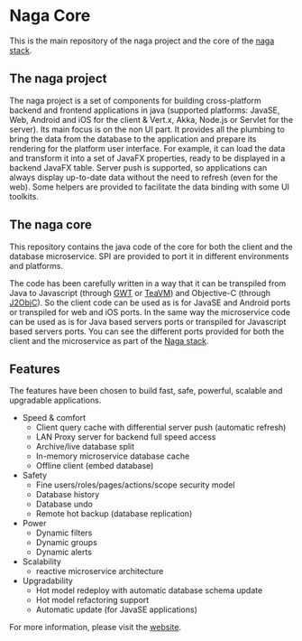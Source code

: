# Naga Core

This is the main repository of the naga project and the core of the [naga stack][naga-stack-repo]. 

## The naga project

The naga project is a set of components for building cross-platform backend and frontend applications in java (supported platforms: JavaSE, Web, Android and iOS for the client & Vert.x, Akka, Node.js or Servlet for the server). Its main focus is on the non UI part. It provides all the plumbing to bring the data from the database to the application and prepare its rendering for the platform user interface. For example, it can load the data and transform it into a set of JavaFX properties, ready to be displayed in a backend JavaFX table. Server push is supported, so applications can always display up-to-date data without the need to refresh (even for the web). Some helpers are provided to facilitate the data binding with some UI toolkits.

## The naga core 

This repository contains the java code of the core for both the client and the database microservice. SPI are provided to port it in different environments and platforms. 

The code has been carefully written in a way that it can be transpiled from Java to Javascript (through [GWT][gwt-website] or [TeaVM][teavm-website]) and Objective-C (through [J2ObjC][j2objc-website]).  So the client code can be used as is for JavaSE and Android ports or transpiled for web and iOS ports. In the same way the microservice code can be used as is for Java based servers ports or transpiled for Javascript based servers ports. You can see the different ports provided for both the client and the microservice as part of the [Naga stack][naga-stack-repo].  

## Features

The features have been chosen to build fast, safe, powerful, scalable and upgradable applications. 

* Speed & comfort
	* Client query cache with differential server push (automatic refresh)
	* LAN Proxy server for backend full speed access
	* Archive/live database split
	* In-memory microservice database cache
	* Offline client (embed database)
* Safety
	* Fine users/roles/pages/actions/scope security model
	* Database history
	* Database undo
	* Remote hot backup (database replication)
* Power
	* Dynamic filters
	* Dynamic groups
	* Dynamic alerts
* Scalability
	* reactive microservice architecture
* Upgradability
	* Hot model redeploy with automatic database schema update
	* Hot model refactoring support
 	* Automatic update (for JavaSE applications)

For more information, please visit the [website][naga-website].

[naga-home]: https://github.com/naga-project
[naga-repo]: https://github.com/naga-project/naga
[naga-jre-repo]: https://github.com/naga-project/naga-jre
[naga-browser-repo]: https://github.com/naga-project/naga-browser
[naga-android-repo]: https://github.com/naga-project/naga-android
[naga-ios-repo]: https://github.com/naga-project/naga-ios
[naga-vertx-repo]: https://github.com/naga-project/naga-vertx
[naga-akka-repo]: https://github.com/naga-project/naga-akka
[naga-nodejs-repo]: https://github.com/naga-project/naga-nodejs
[naga-ui-javafx-repo]: https://github.com/naga-project/naga-ui-javafx
[naga-ui-gwt-repo]: https://github.com/naga-project/naga-ui-gwt
[naga-ui-angular-repo]: https://github.com/naga-project/naga-ui-angular
[naga-ui-zebra-repo]: https://github.com/naga-project/naga-ui-zebra
[naga-project.github.io-repo]: https://github.com/naga-project/naga-project.github.io
[naga-runtimes-repo]: https://github.com/naga-project/naga-runtimes
[naga-bindings-repo]: https://github.com/naga-project/naga-bindings
[naga-examples-repo]: https://github.com/naga-project/naga-examples
[naga-tools-repo]: https://github.com/naga-project/naga-tools
[naga-roadmap-repo]: https://github.com/naga-project/naga-roadmap
[naga-stack-repo]: https://github.com/naga-project/naga-stack
[naga-website]: http://naga-project.github.io
[gwt-website]: http://www.gwtproject.org
[teavm-website]: http://teavm.org
[j2objc-website]: http://j2objc.org
[vertx-website]: http://vertx.io
[akka-website]: http://akka.io
[nodejs-website]: http://nodejs.org
